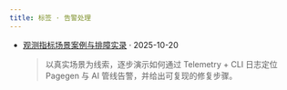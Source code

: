```yaml
---
title: 标签 · 告警处理
---
```


- [观测指标场景案例与排障实录](/zh/content/telemetry-cases/) · 2025-10-20
  > 以真实场景为线索，逐步演示如何通过 Telemetry + CLI 日志定位 Pagegen 与 AI 管线告警，并给出可复现的修复步骤。
